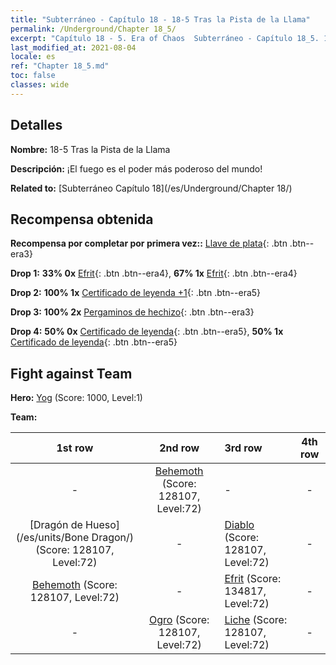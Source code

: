 ```yaml
---
title: "Subterráneo - Capítulo 18 - 18-5 Tras la Pista de la Llama"
permalink: /Underground/Chapter 18_5/
excerpt: "Capítulo 18 - 5. Era of Chaos  Subterráneo - Capítulo 18_5. 18-5 Tras la Pista de la Llama"
last_modified_at: 2021-08-04
locale: es
ref: "Chapter 18_5.md"
toc: false
classes: wide
---
```


## Detalles

 **Nombre:** 18-5 Tras la Pista de la Llama

 **Descripción:** ¡El fuego es el poder más poderoso del mundo!

 **Related to:** [Subterráneo Capítulo 18](/es/Underground/Chapter 18/)

## Recompensa obtenida

 **Recompensa por completar por primera vez::** [Llave de plata](/ItemsES/con_693/){: .btn .btn--era3}

 **Drop 1:** **33% 0x** [Efrit](/ItemsES/unt_231/){: .btn .btn--era4}, **67% 1x** [Efrit](/ItemsES/unt_231/){: .btn .btn--era4}

 **Drop 2:** **100% 1x** [Certificado de leyenda +1](/ItemsES/mat_74/){: .btn .btn--era5}

 **Drop 3:** **100% 2x** [Pergaminos de hechizo](/ItemsES/con_694/){: .btn .btn--era3}

 **Drop 4:** **50% 0x** [Certificado de leyenda](/ItemsES/mat_67/){: .btn .btn--era5}, **50% 1x** [Certificado de leyenda](/ItemsES/mat_67/){: .btn .btn--era5}


## Fight against Team
 **Hero:** [Yog](/es/heroes/Yog/) (Score: 1000, Level:1)

 **Team:**


  | 1st row | 2nd row | 3rd row | 4th row |
  |:----:|:----:|:----|:----:|
  | - | [Behemoth](/es/units/Behemoth/) (Score: 128107, Level:72)  | - | - |
  | [Dragón de Hueso](/es/units/Bone Dragon/) (Score: 128107, Level:72)  | - | [Diablo](/es/units/Devil/) (Score: 128107, Level:72)  | - |
  | [Behemoth](/es/units/Behemoth/) (Score: 128107, Level:72)  | - | [Efrit](/es/units/Efreeti/) (Score: 134817, Level:72)  | - |
  | - | [Ogro](/es/units/Ogre/) (Score: 128107, Level:72)  | [Liche](/es/units/Lich/) (Score: 128107, Level:72)  | - |


